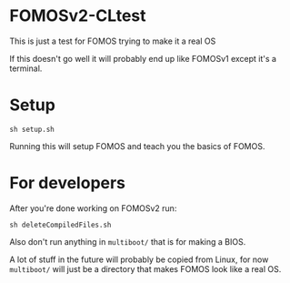 # FOMOSv2-CLtest

This is just a test for FOMOS trying to make it a real OS

If this doesn't go well it will probably end up like FOMOSv1 except it's a terminal.

# Setup
```shell script
sh setup.sh
```

Running this will setup FOMOS and teach you the basics of FOMOS.

#
# For developers

After you're done working on FOMOSv2 run:

```shell script
sh deleteCompiledFiles.sh
```

Also don't run anything in ```multiboot/``` that is for making a BIOS.

A lot of stuff in the future will probably be copied from Linux, for now ```multiboot/``` will just be a directory that 
makes FOMOS look like a real OS.
